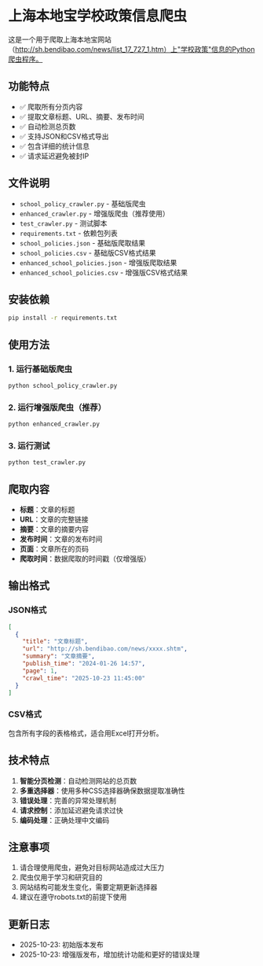 # 上海本地宝学校政策信息爬虫

这是一个用于爬取上海本地宝网站（http://sh.bendibao.com/news/list_17_727_1.htm）上"学校政策"信息的Python爬虫程序。

## 功能特点

- ✅ 爬取所有分页内容
- ✅ 提取文章标题、URL、摘要、发布时间
- ✅ 自动检测总页数
- ✅ 支持JSON和CSV格式导出
- ✅ 包含详细的统计信息
- ✅ 请求延迟避免被封IP

## 文件说明

- `school_policy_crawler.py` - 基础版爬虫
- `enhanced_crawler.py` - 增强版爬虫（推荐使用）
- `test_crawler.py` - 测试脚本
- `requirements.txt` - 依赖包列表
- `school_policies.json` - 基础版爬取结果
- `school_policies.csv` - 基础版CSV格式结果
- `enhanced_school_policies.json` - 增强版爬取结果
- `enhanced_school_policies.csv` - 增强版CSV格式结果

## 安装依赖

```bash
pip install -r requirements.txt
```

## 使用方法

### 1. 运行基础版爬虫
```bash
python school_policy_crawler.py
```

### 2. 运行增强版爬虫（推荐）
```bash
python enhanced_crawler.py
```

### 3. 运行测试
```bash
python test_crawler.py
```

## 爬取内容

- **标题**：文章的标题
- **URL**：文章的完整链接
- **摘要**：文章的摘要内容
- **发布时间**：文章的发布时间
- **页面**：文章所在的页码
- **爬取时间**：数据爬取的时间戳（仅增强版）

## 输出格式

### JSON格式
```json
[
  {
    "title": "文章标题",
    "url": "http://sh.bendibao.com/news/xxxx.shtm",
    "summary": "文章摘要",
    "publish_time": "2024-01-26 14:57",
    "page": 1,
    "crawl_time": "2025-10-23 11:45:00"
  }
]
```

### CSV格式
包含所有字段的表格格式，适合用Excel打开分析。

## 技术特点

1. **智能分页检测**：自动检测网站的总页数
2. **多重选择器**：使用多种CSS选择器确保数据提取准确性
3. **错误处理**：完善的异常处理机制
4. **请求控制**：添加延迟避免请求过快
5. **编码处理**：正确处理中文编码

## 注意事项

1. 请合理使用爬虫，避免对目标网站造成过大压力
2. 爬虫仅用于学习和研究目的
3. 网站结构可能发生变化，需要定期更新选择器
4. 建议在遵守robots.txt的前提下使用

## 更新日志

- 2025-10-23: 初始版本发布
- 2025-10-23: 增强版发布，增加统计功能和更好的错误处理
